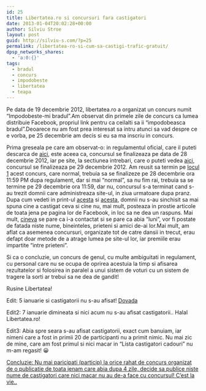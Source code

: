 ```yaml
---
id: 25
title: Libertatea.ro si concursuri fara castigatori
date: 2013-01-04T20:02:28+00:00
author: Silviu Stroe
layout: post
guid: http://silviu-s.com/?p=25
permalink: /libertatea-ro-si-cum-sa-castigi-trafic-gratuit/
dpsp_networks_shares:
  - 'a:0:{}'
tags:
  - bradul
  - concurs
  - impodobeste
  - libertatea
  - teapa
---
```

Pe data de 19 decembrie 2012, libertatea.ro a organizat un concurs numit &#8220;Impodobeste-mi bradul&#8221;.Am observat din primele zile de concurs ca lumea distribuie Facebook, propriul link pentru ca ceilalti sa ii &#8220;impodobeasca bradul&#8221;.Deoarece nu am fost prea interesat sa intru atunci sa vad despre ce e vorba, pe 25 decembrie am decis si eu sa ma inscriu in concurs.

Prima greseala pe care am observat-o: in regulamentul oficial, care il puteti descarca de <a title="regulament concurs libertatea" href="http://silviu-s.com/upload/regulament.pdf" target="_blank">aici</a>, este aceea ca, concursul se finalizeaza pe data de 28 decembrie 2012, iar pe site, la sectiunea intrebari, care o puteti vedea <a title="concurs libertatea teapa" href="http://silviu-s.com/upload/intrebari.png" target="_blank">aici</a>, concursul se finalizeaza pe 29 decembrie 2012. Am reusit sa termin pe <a title="impodobeste bradul libertatea teapa" href="http://silviu-s.com/upload/eu.png" target="_blank">locul 1</a> acest concurs, care normal, trebuia sa se finalizeze pe 28 decembrie ora 11:59 PM dupa regulament, dar si mai &#8220;normal&#8221;, sa nu fim rai, trebuia sa se termine pe 29 decembrie ora 11:59, dar nu, concursul s-a terminat cand s-au trezit domnii care administreaza site-ul, in ziua urmatoare dupa pranz. Dupa cum vedeti in print-ul <a href="http://silviu-s.com/upload/lib1.png" target="_blank">acesta</a> si <a href="http://silviu-s.com/upload/teapa.png" target="_blank">acesta</a>, domnii nu s-au sinchisit sa mai spuna cine a castigat ceva si cine nu, mai mult, posteaza in prostie articole de toata jena pe pagina lor de Facebook, in loc sa ne dea un raspuns. Mai mult, <a href="http://silviu-s.com/upload/p2.png" target="_blank">cineva</a> se pare ca i-a contactat si se pare ca abia &#8220;luni&#8221;, vor fi postate de fatada niste nume, bineinteles, prieteni si amici de-ai lor.Mai mult, am aflat ca asemenea concursuri, organizate tot de catre dansii in trecut, erau defapt doar metode de a atrage lumea pe site-ul lor, iar premiile erau impartite &#8220;intre prieteni&#8221;.

Si ca o concluzie, un concurs de genul, cu multe ambiguitati in regulament, cu personal care nu se ocupa de oprirea acestuia la timp si afisarea rezultatelor si folosirea in paralel a unui sistem de voturi cu un sistem de tragere la sorti ar trebui sa ne dea de gandit!

Rusine Libertatea!

Edit: 5 ianuarie si castigatorii nu s-au afisat! <a title="libertatea.ro teapa" href="http://silviu-s.com/upload/teapa5.png" target="_blank">Dovada</a>

Edit2: 7 ianuarie dimineata si nici acum nu s-au afisat castigatorii.. Halal Libertatea.ro!

Edit3: Abia spre seara s-au afisat castigatorii, exact cum banuiam, iar nimeni care a fost in primii 20 de participanti nu a primit nimic. Nu mai zic de mine, care am fost primul si nici macar in &#8220;Lista castigatori cadouri&#8221; nu m-am regasit! 😀

<a title="Castigatorii concursului “Impodobeste-mi bradul” nu au participat la concurs!" href="http://silviu-s.com/castigatorii-concursului-impodobeste-mi-bradul-nu-au-participat-la-concurs/" target="_blank">Concluzie: Nu mai paricipati (particip) la orice rahat de concurs organizat de o publicatie de toata jenam care abia dupa 4 zile, decide sa publice niste nume de castigatori care nici macar nu au de-a face cu concursul! C&#8217;est la vie..</p> 

<p>
  </a>
</p>

<p>
  &nbsp;
</p>
